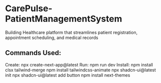 # CarePulse-PatientManagementSystem
Building Healthcare platform that streamlines patient registration, appointment scheduling, and medical records


## Commands Used:
Create: npx create-next-app@latest 
Run: npm run dev
Install:
npm install clsx tailwind-merge
npm install tailwindcss-animate
npx shadcn-ui@latest init
npx shadcn-ui@latest add button
npm install next-themes



